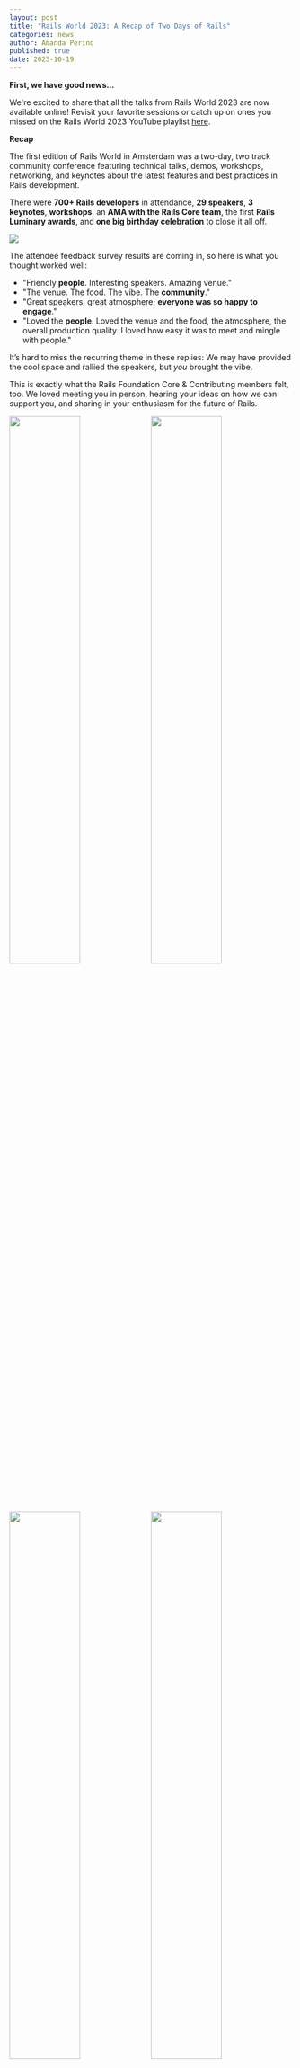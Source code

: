 ```yaml
---
layout: post
title: "Rails World 2023: A Recap of Two Days of Rails"
categories: news
author: Amanda Perino
published: true
date: 2023-10-19
---
```


**First, we have good news...**

We're excited to share that all the talks from Rails World 2023 are now available online! Revisit your favorite sessions or catch up on ones you missed on the Rails World 2023 YouTube playlist <a href="https://www.youtube.com/watch?v=9RZVdXyzwCw&list=PLHFP2OPUpCeY9IX3Ht727dwu5ZJ2BBbZP">here</a>.

**Recap**

The first edition of Rails World in Amsterdam was a two-day, two track community conference featuring technical talks, demos, workshops, networking, and keynotes about the latest features and best practices in Rails development. 

There were **700+ Rails developers** in attendance, **29 speakers**, **3 keynotes**, **workshops**, an **AMA with the Rails Core team**, the first **Rails Luminary awards**, and **one big birthday celebration** to close it all off.

<img src="/assets/images/RailsWorld2023-sponsorlounge.jpg">

The attendee feedback survey results are coming in, so here is what you thought worked well:

- "Friendly **people**. Interesting speakers. Amazing venue."
- "The venue. The food. The vibe. The **community**."
- "Great speakers, great atmosphere; **everyone was so happy to engage**."
- "Loved the **people**. Loved the venue and the food, the atmosphere, the overall production quality. I loved how easy it was to meet and mingle with people."

It’s hard to miss the recurring theme in these replies: We may have provided the cool space and rallied the speakers, but _you_ brought the vibe. 

This is exactly what the Rails Foundation Core & Contributing members felt, too. We loved meeting you in person, hearing your ideas on how we can support you, and sharing in your enthusiasm for the future of Rails.

<img src="/assets/images/RailsWorld2023-wafris.jpg" style="width: 50%"><img src="/assets/images/RailsWorld2023-audience.jpg" style="width: 50%">
<img src="/assets/images/RailsWorld2023-shopify.jpg" style="width: 50%"><img src="/assets/images/RailsWorld2023-podcasts.jpg" style="width: 50%">


We would be remiss not to share what you thought _didn’t_ work so well. The two most reported answers were: the screen in Track 1 was too low, and there wasn’t enough time between sessions to chat and hang out. We hear you, and we fully agree. This is important feedback we are already considering for next year.

In case you missed it, here are some of the other highlights:

**Opening & Closing Keynotes**

**DHH** delivered the Opening Keynote and covered a lot of ground, including introducing 7 major tools in support of The One Person Framework: Propshaft, Turbo 8, Strada, Solid Cache, Solid Queue, Mission Control, and Kamal. Watch it <a href="">here</a>.

**Eileen Uchitelle** delivered the first Closing Keynote on the philosophy behind Rails - a sprinkling of magic, but also a good dose of common patterns to build agnostic and beautiful interfaces. Watch it <a href="">here</a>.

**Aaron Patterson** closed Rails World with a keynote where took a look at how language servers work, how we can improve language server support in Rails, and how this will increase our productivity as Rails developers. Find it online <a href="">here</a>.

<img src="/assets/images/RailsWorld2023-eileen.jpg" style="width: 50%"><img src="/assets/images/RailsWorld2023-Aaron.jpg" style="width: 50%">

**Rails Core AMA**

Ten of the current 12 Rails Core members sat down with Planet Argon founder and CEO **Robby Russell** to answer questions submitted by the Rails World audience, such as: _How do they decide on which features to add? How should Rails evolve in the future? What does it take to join the Core team?_

Rails Core members present were: **Aaron Patterson**, **Carlos Antonio Da Silva**, **David Heinemeier Hansson**, **Eileen Uchitelle**, **Jean Boussier**, **Jeremy Daer**, **John Hawthorne**, **Matthew Draper**, **Rafael França**, and **Xavier Noria**. 

<img src="/assets/images/RailsWorld2023-CoraAMA.jpg" style="width: 50%"><img src="/assets/images/RailsWorld2023-coreAMA2.jpg" style="width: 50%">

**Rails Luminary Awards**

We presented GoRails founder **Chris Oliver** with the very first community-nominated Rails Luminary award for his inspiring dedication & outstanding contributions to the Rails community and presented  Shopify CEO **Tobias Lütke** with the first Rails Lifetime Award for his long-term dedication & significant positive impact on the Rails framework from as far back as 2004. Full announcement and video coming tomorrow!

<img src="/assets/images/RailsWorld2023-luminaries.jpg">

**Rails 20th Birthday Celebration**

Rails World also marked a significant milestone - the 20th anniversary of Rails as a framework, so we closed out the event with a party in the sponsor lounge with polaroid photos, Rails cupcakes, and a Jukebox DJ. 

<img src="/assets/images/RailsWorld2023-birthday.jpg" style="width: 50%"><img src="/assets/images/RailsWorld2023-timelinewall.jpg" style="width: 50%">

**Thank You Sponsors!**

None of this would have been possible without the generous support of Rails World sponsors and Rails Foundation members. With no previous Rails World as a benchmark, they still showed up and put their trust in the event and the Rails Foundation, and for that we are eternally grateful. Special shout out to our Platinum sponsor **AppSignal**, who was the very first sponsor on board and whose team brought a lot of energy (and stroopwaffles) to the event.

<img src="/assets/images/RailsWorld2023-sponsors.jpg">

If your company would like to sponsor a future Rails World, please <a href="mailto:sponsors@rubyonrails.org">get in touch</a>. We will be sharing the 2024 prospectus for Rails World in Toronto in the next few weeks!

**See you next year!**

To the speakers, sponsors, and most importantly, the attendees—thank you for making Rails World 2023 an event to remember. Here's to another year of pushing the boundaries of Rails development and continuing to shape the future of web applications. See you at Rails World 2024 in Toronto!

<img src="/assets/images/RailsWorld2023-toronto.jpg" style="width: 50%"><img src="/assets/images/RailsWorld2023-goodbye.jpg" style="width: 50%">
